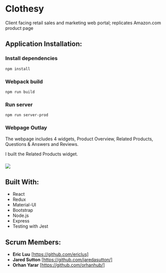 # Clothesy

Client facing retail sales and marketing web portal; replicates Amazon.com product page

## Application Installation:

### Install dependencies

`npm install`

### Webpack build

`npm run build`

### Run server

`npm run server-prod`

### Webpage Outlay

The webpage includes 4 widgets, Product Overview, Related Products, Questions & Answers and Reviews.

I built the Related Products widget.

###

![](MainScroll.gif)

## Built With:

- React
- Redux
- Material-UI
- Bootstrap
- Node.js
- Express
- Testing with Jest

## Scrum Members:

- **Eric Luu** [https://github.com/ericlus]
- **Jared Sutton** [https://github.com/jaredasutton/]
- **Orhan Yarar** [https://github.com/orhanhub/]
